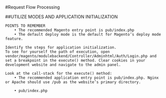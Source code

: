 #Request Flow Processing


##UTILIZE MODES AND APPLICATION INITIALIZATION
	
	POINTS TO REMEMBER
		• The recommended Magento entry point is pub/index.php
		• The default deploy mode is the default for Magento’s deploy mode feature.

	Identify the steps for application initialization.
	To see for yourself the path of execution, open vendor/magento/modulebackend/Controller/Adminhtml/Auth/Login.php and set a breakpoint in the execute() method. Clear cookies in your development website and navigate to the admin panel.

	Look at the call-stack for the execute() method:
		• The recommended application entry point is pub/index.php. Nginx or Apache should use /pub as the website’s primary directory.

		• pub/index.php